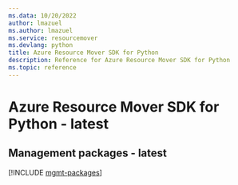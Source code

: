 ```yaml
---
ms.data: 10/20/2022
author: lmazuel
ms.author: lmazuel
ms.service: resourcemover
ms.devlang: python
title: Azure Resource Mover SDK for Python
description: Reference for Azure Resource Mover SDK for Python
ms.topic: reference
---
```

# Azure Resource Mover SDK for Python - latest

## Management packages - latest
[!INCLUDE [mgmt-packages](resource-mover-mgmt-index.md)]